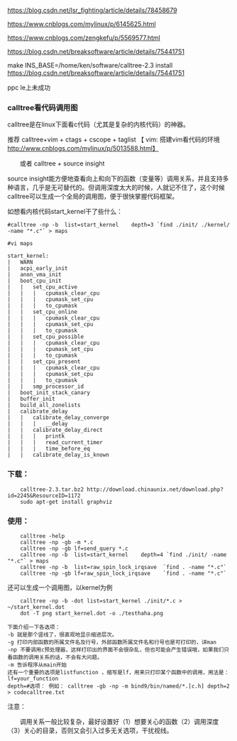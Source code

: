 https://blog.csdn.net/lsr_fighting/article/details/78458679

https://www.cnblogs.com/mylinux/p/6145625.html 

https://www.cnblogs.com/zengkefu/p/5569577.html

https://blog.csdn.net/breaksoftware/article/details/75441751

make INS_BASE=/home/ken/software/calltree-2.3 install
https://blog.csdn.net/breaksoftware/article/details/75441751

ppc le上未成功

### calltree看代码调用图
calltree是在linux下面看c代码（尤其是复杂的内核代码）的神器。

推荐  calltree+vim + ctags + cscope + taglist 【 vim: 搭建vim看代码的环境   http://www.cnblogs.com/mylinux/p/5013588.html】

　　或者 calltree + source insight

source insight能方便地查看向上和向下的函数（变量等）调用关系，并且支持多种语言，几乎是无可替代的。但调用深度太大的时候，人就记不住了，这个时候calltree可以生成一个全局的调用图，便于很快掌握代码框架。

如想看内核代码start_kernel干了些什么：

```
#calltree -np -b  list=start_kernel    depth=3 `find ./init/ ./kernel/ -name "*.c"` > maps

#vi maps
```


```
start_kernel:
|   WARN
|   acpi_early_init
|   anon_vma_init
|   boot_cpu_init
|   |   set_cpu_active
|   |   |   cpumask_clear_cpu
|   |   |   cpumask_set_cpu
|   |   |   to_cpumask
|   |   set_cpu_online
|   |   |   cpumask_clear_cpu
|   |   |   cpumask_set_cpu
|   |   |   to_cpumask
|   |   set_cpu_possible
|   |   |   cpumask_clear_cpu
|   |   |   cpumask_set_cpu
|   |   |   to_cpumask
|   |   set_cpu_present
|   |   |   cpumask_clear_cpu
|   |   |   cpumask_set_cpu
|   |   |   to_cpumask
|   |   smp_processor_id
|   boot_init_stack_canary
|   buffer_init
|   build_all_zonelists
|   calibrate_delay
|   |   calibrate_delay_converge
|   |   |   __delay
|   |   calibrate_delay_direct
|   |   |   printk
|   |   |   read_current_timer
|   |   |   time_before_eq
|   |   calibrate_delay_is_known
```

### 下载：
```
    calltree-2.3.tar.bz2 http://download.chinaunix.net/download.php?id=2245&ResourceID=1172 
    sudo apt-get install graphviz
```

### 使用：
```
    calltree -help
    calltree -np -gb -m *.c 
    calltree -np -gb lf=send_query *.c 
    calltree -np -b  list=start_kernel    depth=4 `find ./init/ -name "*.c"` > maps
    calltree -np -b  list=raw_spin_lock_irqsave  `find . -name "*.c"`
    calltree -np -gb lf=raw_spin_lock_irqsave    `find . -name "*.c"`
```
还可以生成一个调用图，以kernel为例
```
    calltree -np -b -dot list=start_kernel ./init/*.c > ~/start_kernel.dot
    dot -T png start_kernel.dot -o ./testhaha.png
```        
    
    下面介绍一下各选项：
    -b 就是那个竖线了，很直观地显示缩进层次。
    -g 打印内部函数的所属文件名及行号，外部函数所属文件名和行号也是可打印的，详man
    -np 不要调用c预处理器，这样打印出的界面不会很杂乱，但也可能会产生错误哦，如果我们只看函数的调用关系的话，不会有大问题。
    -m 告诉程序从main开始
    还有一个重要的选项是listfunction ，缩写是lf，用来只打印某个函数中的调用，用法是： lf=your_function
    depth=#选项： 例如： calltree -gb -np -m bind9/bin/named/*.[c.h] depth=2 > codecalltree.txt


注意：

　　调用关系一般比较复杂，最好设置好（1）想要关心的函数（2）调用深度（3）关心的目录，否则又会引入过多无关选项，干扰视线。


